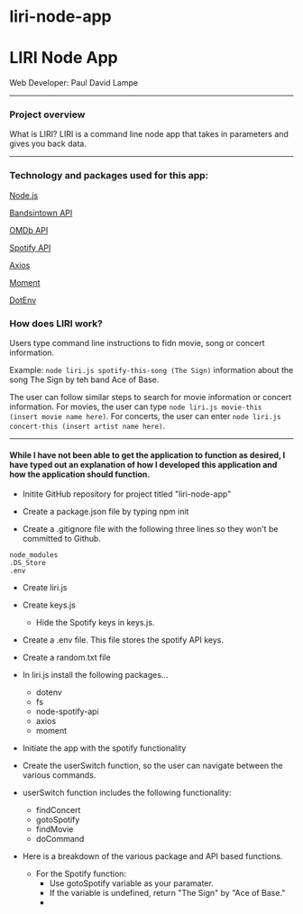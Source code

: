 # liri-node-app

<h1>LIRI Node App</h1>


<p>Web Developer: Paul David Lampe</p>


<hr>

<h3> Project overview</h3>
What is LIRI? LIRI is a command line node app that takes in parameters and gives you back data.
<hr>

<h3>Technology and packages used for this app:</h3>

[Node.js](https://nodejs.org/en/)

[Bandsintown API](http://www.artists.bandsintown.com/bandsintown-api)

[OMDb API](http://www.omdbapi.com/)

[Spotify API](https://developer.spotify.com/documentation/web-api/)

[Axios](https://www.npmjs.com/package/axios)

[Moment](https://www.npmjs.com/package/moment)

[DotEnv](https://www.npmjs.com/package/dotenv)

<h3> How does LIRI work?</h3>
Users type command line instructions to fidn movie, song or concert information. 

Example: ```node liri.js spotify-this-song (The Sign)``` information about the song The Sign by teh band Ace of Base. 

The user can follow similar steps to search for movie information or concert information. For movies, the user can type ```node liri.js movie-this (insert movie name here)```. For concerts, the user can enter ```node liri.js concert-this (insert artist name here)```.
  

<hr>

<h4>While I have not been able to get the application to function as desired, I have typed out an explanation of how I developed this application and how the application should function. </h4>

* Initite GitHub repository for project titled "liri-node-app"

* Create a package.json file by typing npm init

* Create a .gitignore file with the following three lines so they won't be committed to Github. 

``` 
node_modules
.DS_Store
.env

```

* Create liri.js
* Create keys.js
    - Hide the Spotify keys in keys.js.
* Create a .env file. This file stores the spotify API keys. 
* Create a random.txt file 

* In liri.js install the following packages...
    * dotenv
    * fs
    * node-spotify-api
    * axios
    * moment

* Initiate the app with the spotify functionality

* Create the userSwitch function, so the user can navigate between the various commands. 

* userSwitch function includes the following functionality:
    * findConcert
    * gotoSpotify
    * findMovie
    * doCommand

* Here is a breakdown of the various package and API based functions. 
    * For the Spotify function:
        * Use gotoSpotify variable as your paramater.
        * If the variable is undefined, return "The Sign" by "Ace of Base." 
        * 